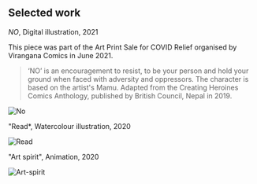 <!-- Selected Work -->
## Selected work

*NO*, Digital illustration, 2021

This piece was part of the Art Print Sale for COVID Relief organised by Virangana Comics in June 2021. 

>‘NO’ is an encouragement to resist, to be your person and hold your ground when faced with adversity and oppressors. The character is based on the artist's Mamu. Adapted from the Creating Heroines Comics Anthology, published by British Council, Nepal in 2019.



![No](https://viranganacomics.com/wp-content/uploads/2021/06/Rashmi_Woman_No_PNG.jpg)


"Read*, Watercolour illustration, 2020

![Read](https://rashmil.files.wordpress.com/2021/12/read-half-1.png) 

"Art spirit", Animation, 2020

![Art-spirit](https://rashmil.files.wordpress.com/2020/12/girlartspirit.gif?w=1024)
